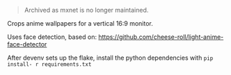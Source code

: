 > Archived as mxnet is no longer maintained.

Crops anime wallpapers for a vertical 16:9 monitor.

Uses face detection, based on:
https://github.com/cheese-roll/light-anime-face-detector

After devenv sets up the flake, install the python dependencies with `pip install- r requirements.txt`
